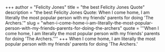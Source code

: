 +++
author = "Felicity Jones"
title = "the best Felicity Jones Quote"
description = "the best Felicity Jones Quote: When I come home, I am literally the most popular person with my friends' parents for doing 'The Archers.'"
slug = "when-i-come-home-i-am-literally-the-most-popular-person-with-my-friends-parents-for-doing-the-archers"
quote = '''When I come home, I am literally the most popular person with my friends' parents for doing 'The Archers.''''
+++
When I come home, I am literally the most popular person with my friends' parents for doing 'The Archers.'
